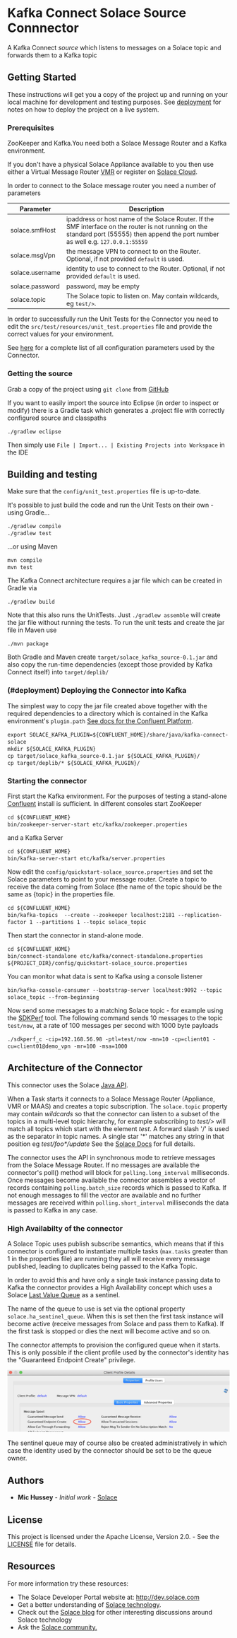 # Kafka Connect Solace Source Connnector

A Kafka Connect *source* which listens to messages on a Solace topic and forwards them to a Kafka topic

## Getting Started

These instructions will get you a copy of the project up and running on your local machine for development and testing purposes. See [deployment](#deployment) for notes on how to deploy the project on a live system.

### Prerequisites

ZooKeeper and Kafka.You need both a Solace Message Router and a Kafka environment. 

If you don't have a physical Solace Appliance available to you then use either a Virtual Message Router [VMR](http://dev.solace.com/downloads/) or register on [Solace Cloud](https://cloud.solace.com).

In order to connect to the Solace message router you need a number of parameters

Parameter       | Description
--------------- | -------------
solace.smfHost  | ipaddress or host name of the Solace Router. If the SMF interface on the router is not running on the standard port (55555) then append the port number as well e.g. `127.0.0.1:55559`|
solace.msgVpn   | the message VPN to connect to on the Router. Optional, if not provided `default` is used.
solace.username | identity to use to connect to the Router. Optional, if not provided `default` is used.
solace.password | password, may be empty
solace.topic    | The Solace topic to listen on. May contain wildcards, eg `test/>`.

In order to successfully run the Unit Tests for the Connector you need to edit the `src/test/resources/unit_test.properties` file and provide the correct values for your environment.

See [here](docs/source_config_options.rst) for a complete list of all configuration parameters used by the Connector. 

### Getting the source

Grab a copy of the project using `git clone` from  [GitHub](https://github.com/MichaelHussey/SolaceKafkaSourceConnector)

If you want to easily import the source into Eclipse (in order to inspect or modify) there is a Gradle task which generates a .project file with correctly configured source and classpaths

```
./gradlew eclipse
```

Then simply use `File | Import... | Existing Projects into Workspace` in the IDE

## Building and testing

Make sure that the `config/unit_test.properties` file is up-to-date.

It's possible to just build the code and run the Unit Tests on their own - using Gradle...

```
./gradlew compile
./gradlew test
```

...or using Maven

```
mvn compile
mvn test
```

The Kafka Connect architecture requires a jar file which can be created in Gradle via

```
./gradlew build
```
Note that this also runs the UnitTests. Just `./gradlew assemble` will create the jar file without running the tests. To run the unit tests and create the jar file in Maven use

```
./mvn package
```
Both Gradle and Maven create `target/solace_kafka_source-0.1.jar` and also copy the run-time dependencies (except those provided by Kafka Connect itself) into `target/deplib/`

### (#deployment) Deploying the Connector into Kafka

The simplest way to copy the jar file created above together with the required dependencies to a directory which is contained in the Kafka environment's `plugin.path` [See docs for the Confluent Platform](http://docs.confluent.io/current/connect/userguide.html#installing-plugins). 

```
export SOLACE_KAFKA_PLUGIN=${CONFLUENT_HOME}/share/java/kafka-connect-solace
mkdir ${SOLACE_KAFKA_PLUGIN}
cp target/solace_kafka_source-0.1.jar ${SOLACE_KAFKA_PLUGIN}/
cp target/deplib/* ${SOLACE_KAFKA_PLUGIN}/
```

### Starting the connector

First start the Kafka environment. For the purposes of testing a stand-alone [Confluent](https://www.confluent.io/download/) install is sufficient. In different consoles start ZooKeeper

```
cd ${CONFLUENT_HOME}
bin/zookeeper-server-start etc/kafka/zookeeper.properties
```
and a Kafka Server

```
cd ${CONFLUENT_HOME}
bin/kafka-server-start etc/kafka/server.properties
```
Now edit the `config/quickstart-solace_source.properties` and set the Solace parameters to point to your message router. Create a topic to receive the data coming from Solace (the name of the topic should be the same as {topic} in the properties file.

```
cd ${CONFLUENT_HOME}
bin/kafka-topics  --create --zookeeper localhost:2181 --replication-factor 1 --partitions 1 --topic solace_topic
```
 Then start the connector in stand-alone mode.

```
cd ${CONFLUENT_HOME}
bin/connect-standalone etc/kafka/connect-standalone.properties ${PROJECT_DIR}/config/quickstart-solace_source.properties
```
You can monitor what data is sent to Kafka using a console listener

```
bin/kafka-console-consumer --bootstrap-server localhost:9092 --topic solace_topic --from-beginning
```

Now send some messages to a matching Solace topic - for example using the [SDKPerf](http://dev.solace.com/downloads/download_sdkperf/) tool. The following command sends 10 messages to the topic `test/now`, at a rate of 100 messages per second with 1000 byte payloads

```
./sdkperf_c -cip=192.168.56.98 -ptl=test/now -mn=10 -cp=client01 -cu=client01@demo_vpn -mr=100 -msa=1000
```

## Architecture of the Connector

This connector uses the Solace [Java API](http://docs.solace.com/Solace-Messaging-APIs/java-api-home.htm). 

When a Task starts it connects to a Solace Message Router (Appliance, VMR or MAAS) and creates a topic subscription. The `solace.topic` property may contain *wildcards* so that the connector can listen to a subset of the topics in a multi-level topic hierarchy, for example subscribing to *test/>* will match all topics which start with the element *test*. A forward slash '/' is used as the separator in topic names. A single star '\*' matches any string in that position eg *test/foo\*/update* See the [Solace Docs](http://docs.solace.com/Features/SMF-Topics.htm) for full details.

The connector uses the API in synchronous mode to retrieve messages from the Solace Message Router. If no messages are available the connector's poll() method will block for `polling.long_interval` milliseconds. Once messages become available the connector assembles a vector of records containing `polling.batch_size` records which is passed to Kafka. If not enough messages to fill the vector are available and no further messages are received within `polling.short_interval` milliseconds the data is passed to Kafka in any case.

### High Availabilty of the connector

A Solace Topic uses publish subscribe semantics, which means that if this connector is configured to instantiate multiple tasks (```max.tasks``` greater than 1 in the properties file) are running they all will receive every message published, leading to duplicates being passed to the Kafka Topic.

In order to avoid this and have only a single task instance passing data to Kafka the connector provides a High Availability concept which uses a Solace [Last Value Queue](https://docs.solace.com/Features/Endpoints.htm#LVQs) as a sentinel. 

The name of the queue to use is set via the optional property ```solace.ha_sentinel_queue```. When this is set then the first task instance will become active (receive messages from Solace and pass them to Kafka). If the first task is stopped or dies the next will become active and so on.

The connector attempts to provision the configured queue when it starts. This is only possible if the client profile used by the connector's identity has the "Guaranteed Endpoint Create" privilege.

![Guaranteed Endpoint Create privilige in SolAdmin](docs/images/GuaranteedEndpointCreate.png) 
  
The sentinel queue may of course also be created administratively in which case the identity used by the connector should be set to be the queue owner.

## Authors

* **Mic Hussey** - *Initial work* - [Solace](https://github.com/MichaelHussey)

## License

This project is licensed under the Apache License, Version 2.0. - See the [LICENSE](LICENSE) file for details.

## Resources

For more information try these resources:

- The Solace Developer Portal website at: http://dev.solace.com
- Get a better understanding of [Solace technology](http://dev.solace.com/tech/).
- Check out the [Solace blog](http://dev.solace.com/blog/) for other interesting discussions around Solace technology
- Ask the [Solace community.](http://dev.solace.com/community/)

